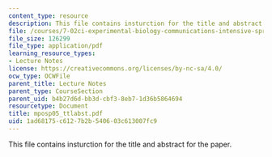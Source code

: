 ```yaml
---
content_type: resource
description: This file contains insturction for the title and abstract for the paper.
file: /courses/7-02ci-experimental-biology-communications-intensive-spring-2005/1ad68175c6127b2b540603c613007fc9_mposp05_ttlabst.pdf
file_size: 126299
file_type: application/pdf
learning_resource_types:
- Lecture Notes
license: https://creativecommons.org/licenses/by-nc-sa/4.0/
ocw_type: OCWFile
parent_title: Lecture Notes
parent_type: CourseSection
parent_uid: b4b27d6d-bb3d-cbf3-8eb7-1d36b5864694
resourcetype: Document
title: mposp05_ttlabst.pdf
uid: 1ad68175-c612-7b2b-5406-03c613007fc9
---
```

This file contains insturction for the title and abstract for the paper.